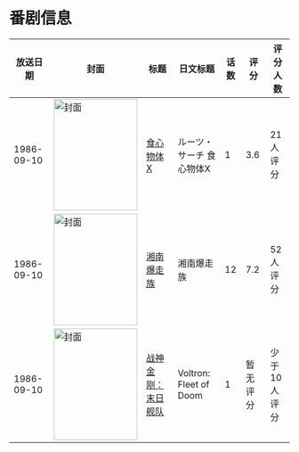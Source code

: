 # 番剧信息

|放送日期|封面|标题|日文标题|话数|评分|评分人数|
|---|---|---|---|---|---|---|
|1986-09-10|<img src="//lain.bgm.tv/pic/cover/c/b7/cc/67732_Ra16A.jpg" alt="封面" style="width:150px;height:200px;object-fit:cover;">|[食心物体X](https://bangumi.tv/subject/67732)|ルーツ・サーチ 食心物体X|1|3.6|21人评分|
|1986-09-10|<img src="//lain.bgm.tv/pic/cover/c/1f/a7/82490_bD6f4.jpg" alt="封面" style="width:150px;height:200px;object-fit:cover;">|[湘南爆走族](https://bangumi.tv/subject/82490)|湘南爆走族|12|7.2|52人评分|
|1986-09-10|<img src="//lain.bgm.tv/pic/cover/c/f8/70/349075_60OYi.jpg" alt="封面" style="width:150px;height:200px;object-fit:cover;">|[战神金刚：末日舰队](https://bangumi.tv/subject/349075)|Voltron: Fleet of Doom|1|暂无评分|少于10人评分|
